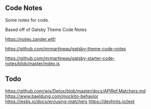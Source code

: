 ## Code Notes

Some notes for code.

Based off of Gatsby Theme Code Notes

https://notes.zander.wtf/

https://github.com/mrmartineau/gatsby-theme-code-notes

https://github.com/mrmartineau/gatsby-starter-code-notes/blob/master/index.js


## Todo
https://github.com/wix/Detox/blob/master/docs/APIRef.Matchers.md
https://www.baeldung.com/mockito-behavior
https://jestjs.io/docs/en/using-matchers
https://devhints.io/jest
